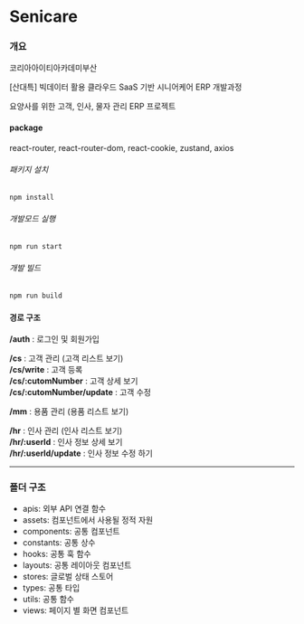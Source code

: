 # Senicare

### 개요
코리아아이티아카데미부산  
  
[산대특] 빅데이터 활용 클라우드 SaaS 기반 시니어케어 ERP 개발과정  
  
요양사를 위한 고객, 인사, 물자 관리 ERP 프로젝트

#### package
react-router, react-router-dom, react-cookie, zustand, axios

###### 패키지 설치
```bash
npm install
```
###### 개발모드 실행
```bash
npm run start
```
###### 개발 빌드
```bash
npm run build
```

#### 경로 구조
**/auth** : 로그인 및 회원가입  
  
**/cs** : 고객 관리 (고객 리스트 보기)  
**/cs/write** : 고객 등록  
**/cs/:cutomNumber** : 고객 상세 보기  
**/cs/:cutomNumber/update** : 고객 수정  
  
**/mm** : 용품 관리  (용품 리스트 보기)  
  
**/hr** : 인사 관리  (인사 리스트 보기)  
**/hr/:userId** : 인사 정보 상세 보기  
**/hr/:userId/update** : 인사 정보 수정 하기  
  

***

### 폴더 구조
  
- apis: 외부 API 연결 함수
- assets: 컴포넌트에서 사용될 정적 자원
- components: 공통 컴포넌트
- constants: 공통 상수
- hooks: 공통 훅 함수
- layouts: 공통 레이아웃 컴포넌트
- stores: 글로벌 상태 스토어
- types: 공통 타입
- utils: 공통 함수  
- views: 페이지 별 화면 컴포넌트  